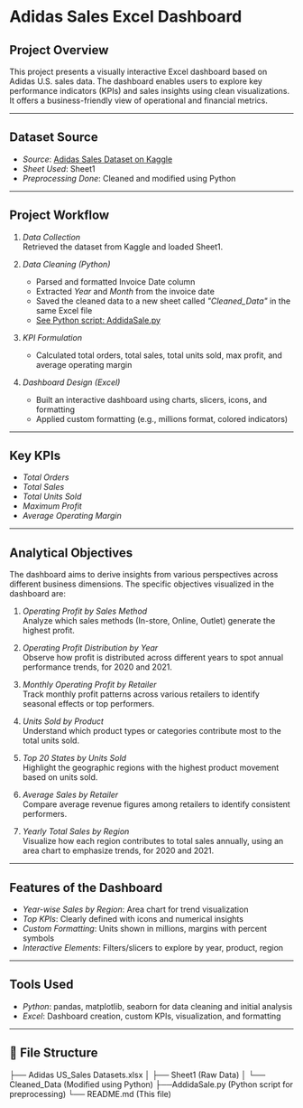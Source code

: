 #  Adidas Sales Excel Dashboard

## Project Overview
This project presents a visually interactive Excel dashboard based on Adidas U.S. sales data. The dashboard enables users to explore key performance indicators (KPIs) and sales insights using clean visualizations. It offers a business-friendly view of operational and financial metrics.


---


## Dataset Source
- *Source*: [Adidas Sales Dataset on Kaggle](https://www.kaggle.com/datasets/heemalichaudhari/adidas-sales-dataset)
- *Sheet Used*: Sheet1
- *Preprocessing Done*: Cleaned and modified using Python


---


## Project Workflow

1. *Data Collection*  
   Retrieved the dataset from Kaggle and loaded Sheet1.

2. *Data Cleaning (Python)*  
   - Parsed and formatted Invoice Date column  
   - Extracted *Year* and *Month* from the invoice date  
   - Saved the cleaned data to a new sheet called *"Cleaned_Data"* in the same Excel file  
   - [See Python script: AddidaSale.py](AddidaSale.py)

3. *KPI Formulation*  
   - Calculated total orders, total sales, total units sold, max profit, and average operating margin

4. *Dashboard Design (Excel)*  
   - Built an interactive dashboard using charts, slicers, icons, and formatting
   - Applied custom formatting (e.g., millions format, colored indicators)


---


## Key KPIs

- *Total Orders*
- *Total Sales*
- *Total Units Sold*
- *Maximum Profit*
- *Average Operating Margin*


---


## Analytical Objectives

The dashboard aims to derive insights from various perspectives across different business dimensions. The specific objectives visualized in the dashboard are:

1. *Operating Profit by Sales Method*  
   Analyze which sales methods (In-store, Online, Outlet) generate the highest profit.

2. *Operating Profit Distribution by Year*  
   Observe how profit is distributed across different years to spot annual performance trends, for 2020 and 2021.

3. *Monthly Operating Profit by Retailer*  
   Track monthly profit patterns across various retailers to identify seasonal effects or top performers.

4. *Units Sold by Product*  
   Understand which product types or categories contribute most to the total units sold.

5. *Top 20 States by Units Sold*  
   Highlight the geographic regions with the highest product movement based on units sold.

6. *Average Sales by Retailer*  
   Compare average revenue figures among retailers to identify consistent performers.

7. *Yearly Total Sales by Region*  
   Visualize how each region contributes to total sales annually, using an area chart to emphasize trends, for 2020 and 2021.


---


## Features of the Dashboard

- *Year-wise Sales by Region*: Area chart for trend visualization  
- *Top KPIs*: Clearly defined with icons and numerical insights  
- *Custom Formatting*: Units shown in millions, margins with percent symbols  
- *Interactive Elements*: Filters/slicers to explore by year, product, region  


---


## Tools Used
- *Python*: pandas, matplotlib, seaborn for data cleaning and initial analysis  
- *Excel*: Dashboard creation, custom KPIs, visualization, and formatting


---


## 📎 File Structure
├── Adidas US_Sales Datasets.xlsx
│ ├── Sheet1 (Raw Data)
│ └── Cleaned_Data (Modified using Python)
├──AddidaSale.py (Python script for preprocessing)
└── README.md (This file)
